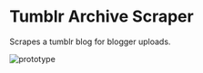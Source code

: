 # Tumblr Archive Scraper

 Scrapes a tumblr blog for blogger uploads.

![prototype](https://i.gyazo.com/03247cf67653e5eb8635b3d16708c1c3.gif)
